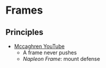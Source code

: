 # Frames

## Principles
- [Mccaghren YouTube](https://www.youtube.com/watch?v=p08yADojkpY)
  - A frame never pushes
  - *Napleon Frame*: mount defense
